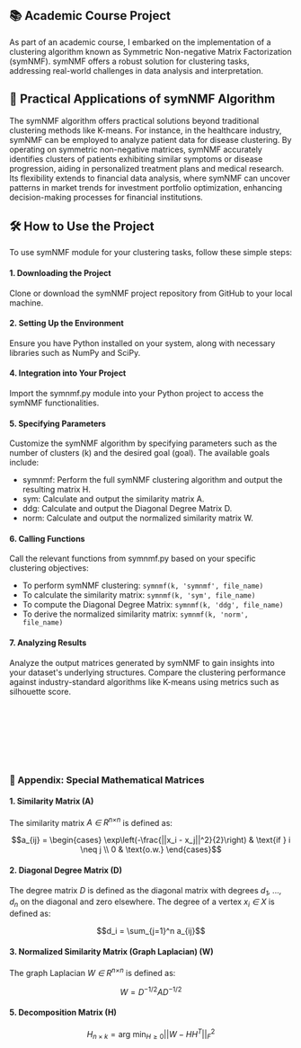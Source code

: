 ## 📚 Academic Course Project
As part of an academic course, I embarked on the implementation of a clustering algorithm known as Symmetric Non-negative Matrix Factorization (symNMF). symNMF offers a robust solution for clustering tasks, addressing real-world challenges in data analysis and interpretation.

## 🚀 Practical Applications of symNMF Algorithm
The symNMF algorithm offers practical solutions beyond traditional clustering methods like K-means. For instance, in the healthcare industry, symNMF can be employed to analyze patient data for disease clustering. By operating on symmetric non-negative matrices, symNMF accurately identifies clusters of patients exhibiting similar symptoms or disease progression, aiding in personalized treatment plans and medical research. Its flexibility extends to financial data analysis, where symNMF can uncover patterns in market trends for investment portfolio optimization, enhancing decision-making processes for financial institutions.

## 🛠️ How to Use the Project
To use symNMF module for your clustering tasks, follow these simple steps:

#### 1. Downloading the Project
Clone or download the symNMF project repository from GitHub to your local machine.
#### 2. Setting Up the Environment
Ensure you have Python installed on your system, along with necessary libraries such as NumPy and SciPy.
#### 4. Integration into Your Project
Import the symnmf.py module into your Python project to access the symNMF functionalities.
#### 5. Specifying Parameters
Customize the symNMF algorithm by specifying parameters such as the number of clusters (k) and the desired goal (goal). The available goals include:
* symnmf: Perform the full symNMF clustering algorithm and output the resulting matrix H.
* sym: Calculate and output the similarity matrix A.
* ddg: Calculate and output the Diagonal Degree Matrix D.
* norm: Calculate and output the normalized similarity matrix W.
#### 6. Calling Functions
Call the relevant functions from symnmf.py based on your specific clustering objectives:
* To perform symNMF clustering: `symnmf(k, 'symnmf', file_name)`
* To calculate the similarity matrix: `symnmf(k, 'sym', file_name)`
* To compute the Diagonal Degree Matrix: `symnmf(k, 'ddg', file_name)`
* To derive the normalized similarity matrix: `symnmf(k, 'norm', file_name)`
#### 7. Analyzing Results
Analyze the output matrices generated by symNMF to gain insights into your dataset's underlying structures. Compare the clustering performance against industry-standard algorithms like K-means using metrics such as silhouette score.

<br><br><br><br><br><br>

### 📝 Appendix: Special Mathematical Matrices
#### 1. Similarity Matrix (A)
The similarity matrix _A ∈ R<sup>n×n</sup>_ is defined as:
```math
a_{ij} = \begin{cases} 
\exp\left(-\frac{||x_i - x_j||^2}{2}\right) & \text{if } i \neq j \\
0 & \text{o.w.}
\end{cases}
```


#### 2. Diagonal Degree Matrix (D)
The degree matrix _D_ is defined as the diagonal matrix with degrees _d<sub>1</sub>, ..., d<sub>n</sub>_ on the diagonal and zero elsewhere. The degree of a vertex _x<sub>i</sub> ∈ X_ is defined as:
```math
d_i = \sum_{j=1}^n a_{ij}
```

#### 3. Normalized Similarity Matrix (Graph Laplacian) (W)
The graph Laplacian _W ∈ R<sup>n×n</sup>_ is defined as:
```math
W = D^{-1/2}AD^{-1/2}
```

#### 5. Decomposition Matrix (H)
```math
H_{n×k} = \text{arg min}_{H\geq0} ||W-HH^T||^2_F 
```
